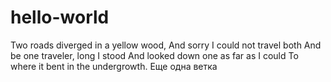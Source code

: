 # hello-world

Two roads diverged in a yellow wood,
And sorry I could not travel both
And be one traveler, long I stood
And looked down one as far as I could
To where it bent in the undergrowth.
Еще одна ветка
